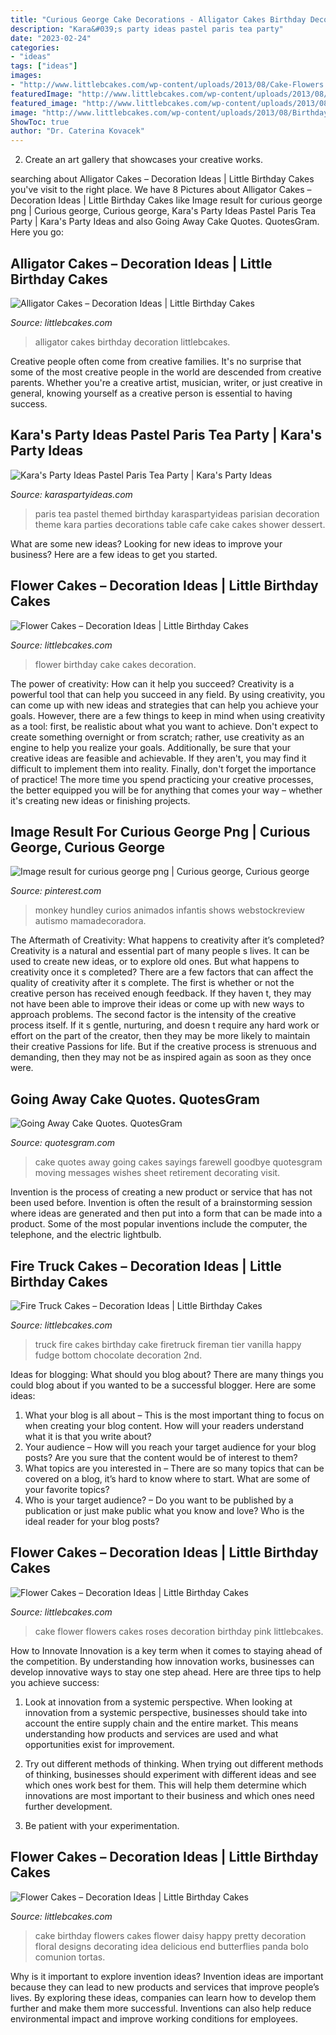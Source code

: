 ```yaml
---
title: "Curious George Cake Decorations - Alligator Cakes Birthday Decoration Littlebcakes"
description: "Kara&#039;s party ideas pastel paris tea party"
date: "2023-02-24"
categories:
- "ideas"
tags: ["ideas"]
images:
- "http://www.littlebcakes.com/wp-content/uploads/2013/08/Cake-Flowers.jpg"
featuredImage: "http://www.littlebcakes.com/wp-content/uploads/2013/08/Cake-Flowers.jpg"
featured_image: "http://www.littlebcakes.com/wp-content/uploads/2013/08/Birthday-Flower-Cake.jpg"
image: "http://www.littlebcakes.com/wp-content/uploads/2013/08/Birthday-Flower-Cake.jpg"
ShowToc: true
author: "Dr. Caterina Kovacek"
---
```



2. Create an art gallery that showcases your creative works.

	

		
searching about Alligator Cakes – Decoration Ideas | Little Birthday Cakes you've visit to the right place. We have 8 Pictures about Alligator Cakes – Decoration Ideas | Little Birthday Cakes like Image result for curious george png | Curious george, Curious george, Kara&#039;s Party Ideas Pastel Paris Tea Party | Kara&#039;s Party Ideas and also Going Away Cake Quotes. QuotesGram. Here you go:
		
    
## Alligator Cakes – Decoration Ideas | Little Birthday Cakes

<img loading=lazy src="http://www.littlebcakes.com/wp-content/uploads/2014/01/Alligator-Cakes.jpg" onerror="this.onerror=null;this.src='https://tse2.mm.bing.net/th?id=OIP.-nyUCwgdWxWqeH1fGgF9bgHaE9&amp;pid=15.1';" alt="Alligator Cakes – Decoration Ideas | Little Birthday Cakes">

_Source: littlebcakes.com_

>alligator cakes birthday decoration littlebcakes. 

	

Creative people often come from creative families. It's no surprise that some of the most creative people in the world are descended from creative parents. Whether you're a creative artist, musician, writer, or just creative in general, knowing yourself as a creative person is essential to having success.

    
## Kara&#039;s Party Ideas Pastel Paris Tea Party | Kara&#039;s Party Ideas

<img loading=lazy src="https://karaspartyideas.com/wp-content/uploads/2019/07/Pastel-Paris-Tea-Party-via-Karas-Party-Ideas-KarasPartyIdeas.com3_.jpg" onerror="this.onerror=null;this.src='https://tse2.mm.bing.net/th?id=OIP.yLzeZv05RHsM8o5xXBRZngHaJ3&amp;pid=15.1';" alt="Kara&#039;s Party Ideas Pastel Paris Tea Party | Kara&#039;s Party Ideas">

_Source: karaspartyideas.com_

>paris tea pastel themed birthday karaspartyideas parisian decoration theme kara parties decorations table cafe cake cakes shower dessert. 

	

What are some new ideas?
Looking for new ideas to improve your business? Here are a few ideas to get you started.

    
## Flower Cakes – Decoration Ideas | Little Birthday Cakes

<img loading=lazy src="http://www.littlebcakes.com/wp-content/uploads/2013/08/Birthday-Flower-Cake.jpg" onerror="this.onerror=null;this.src='https://tse2.mm.bing.net/th?id=OIP.-FNqlJp8HulGLBd9IN6FoQHaHn&amp;pid=15.1';" alt="Flower Cakes – Decoration Ideas | Little Birthday Cakes">

_Source: littlebcakes.com_

>flower birthday cake cakes decoration. 

	

The power of creativity: How can it help you succeed?
Creativity is a powerful tool that can help you succeed in any field. By using creativity, you can come up with new ideas and strategies that can help you achieve your goals. However, there are a few things to keep in mind when using creativity as a tool: first, be realistic about what you want to achieve. Don't expect to create something overnight or from scratch; rather, use creativity as an engine to help you realize your goals. Additionally, be sure that your creative ideas are feasible and achievable. If they aren't, you may find it difficult to implement them into reality. Finally, don't forget the importance of practice! The more time you spend practicing your creative processes, the better equipped you will be for anything that comes your way – whether it's creating new ideas or finishing projects.

    
## Image Result For Curious George Png | Curious George, Curious George

<img loading=lazy src="https://i.pinimg.com/736x/d3/e0/61/d3e06137346b464b76330e2e96b46b99.jpg" onerror="this.onerror=null;this.src='https://tse1.mm.bing.net/th?id=OIP.KuTQfZ_honkj1Z4V_gl-pwHaKN&amp;pid=15.1';" alt="Image result for curious george png | Curious george, Curious george">

_Source: pinterest.com_

>monkey hundley curios animados infantis shows webstockreview autismo mamadecoradora. 

	

The Aftermath of Creativity: What happens to creativity after it’s completed?
Creativity is a natural and essential part of many people s lives. It can be used to create new ideas, or to explore old ones. But what happens to creativity once it s completed?
There are a few factors that can affect the quality of creativity after it s complete. The first is whether or not the creative person has received enough feedback. If they haven t, they may not have been able to improve their ideas or come up with new ways to approach problems. The second factor is the intensity of the creative process itself. If it s gentle, nurturing, and doesn t require any hard work or effort on the part of the creator, then they may be more likely to maintain their creative Passions for life. But if the creative process is strenuous and demanding, then they may not be as inspired again as soon as they once were.

    
## Going Away Cake Quotes. QuotesGram

<img loading=lazy src="https://cdn.quotesgram.com/img/98/59/1324141577-flower_best_wishes_op_628x471.jpg" onerror="this.onerror=null;this.src='https://tse3.mm.bing.net/th?id=OIP.M2hPWi2TZufWK2dmd9b-4wHaFj&amp;pid=15.1';" alt="Going Away Cake Quotes. QuotesGram">

_Source: quotesgram.com_

>cake quotes away going cakes sayings farewell goodbye quotesgram moving messages wishes sheet retirement decorating visit. 

	

Invention is the process of creating a new product or service that has not been used before. Invention is often the result of a brainstorming session where ideas are generated and then put into a form that can be made into a product. Some of the most popular inventions include the computer, the telephone, and the electric lightbulb.

    
## Fire Truck Cakes – Decoration Ideas | Little Birthday Cakes

<img loading=lazy src="http://www.littlebcakes.com/wp-content/uploads/2013/08/Pictures-of-Fire-Truck-Cakes.jpg" onerror="this.onerror=null;this.src='https://tse3.mm.bing.net/th?id=OIP.SVt3gils8eguvwt7fVHfiwHaJY&amp;pid=15.1';" alt="Fire Truck Cakes – Decoration Ideas | Little Birthday Cakes">

_Source: littlebcakes.com_

>truck fire cakes birthday cake firetruck fireman tier vanilla happy fudge bottom chocolate decoration 2nd. 

	

Ideas for blogging: What should you blog about?
There are many things you could blog about if you wanted to be a successful blogger. Here are some ideas: 
1) What your blog is all about – This is the most important thing to focus on when creating your blog content. How will your readers understand what it is that you write about? 
2) Your audience – How will you reach your target audience for your blog posts? Are you sure that the content would be of interest to them? 
3) What topics are you interested in – There are so many topics that can be covered on a blog, it’s hard to know where to start. What are some of your favorite topics? 
4) Who is your target audience? – Do you want to be published by a publication or just make public what you know and love? Who is the ideal reader for your blog posts?

    
## Flower Cakes – Decoration Ideas | Little Birthday Cakes

<img loading=lazy src="http://www.littlebcakes.com/wp-content/uploads/2013/08/Cake-Flowers.jpg" onerror="this.onerror=null;this.src='https://tse2.mm.bing.net/th?id=OIP.00qqOBRfR9NhVARgOGRzegHaLI&amp;pid=15.1';" alt="Flower Cakes – Decoration Ideas | Little Birthday Cakes">

_Source: littlebcakes.com_

>cake flower flowers cakes roses decoration birthday pink littlebcakes. 

	

How to Innovate
Innovation is a key term when it comes to staying ahead of the competition. By understanding how innovation works, businesses can develop innovative ways to stay one step ahead. Here are three tips to help you achieve success:
1. Look at innovation from a systemic perspective. When looking at innovation from a systemic perspective, businesses should take into account the entire supply chain and the entire market. This means understanding how products and services are used and what opportunities exist for improvement.

2. Try out different methods of thinking. When trying out different methods of thinking, businesses should experiment with different ideas and see which ones work best for them. This will help them determine which innovations are most important to their business and which ones need further development.

3. Be patient with your experimentation.

    
## Flower Cakes – Decoration Ideas | Little Birthday Cakes

<img loading=lazy src="http://www.littlebcakes.com/wp-content/uploads/2013/08/Birthday-Cake-and-Flowers.jpg" onerror="this.onerror=null;this.src='https://tse4.mm.bing.net/th?id=OIP.6dH9K2W7Lki6YCytK-dUjwHaFj&amp;pid=15.1';" alt="Flower Cakes – Decoration Ideas | Little Birthday Cakes">

_Source: littlebcakes.com_

>cake birthday flowers cakes flower daisy happy pretty decoration floral designs decorating idea delicious end butterflies panda bolo comunion tortas. 

	

Why is it important to explore invention ideas?
Invention ideas are important because they can lead to new products and services that improve people’s lives. By exploring these ideas, companies can learn how to develop them further and make them more successful. Inventions can also help reduce environmental impact and improve working conditions for employees.


